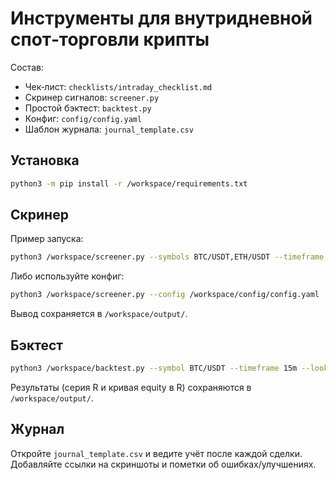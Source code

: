 # Инструменты для внутридневной спот‑торговли крипты

Состав:
- Чек‑лист: `checklists/intraday_checklist.md`
- Скринер сигналов: `screener.py`
- Простой бэктест: `backtest.py`
- Конфиг: `config/config.yaml`
- Шаблон журнала: `journal_template.csv`

## Установка
```bash
python3 -m pip install -r /workspace/requirements.txt
```

## Скринер
Пример запуска:
```bash
python3 /workspace/screener.py --symbols BTC/USDT,ETH/USDT --timeframe 15m --equity 10000 --risk-pct 0.75 --strategy both
```
Либо используйте конфиг:
```bash
python3 /workspace/screener.py --config /workspace/config/config.yaml
```
Вывод сохраняется в `/workspace/output/`.

## Бэктест
```bash
python3 /workspace/backtest.py --symbol BTC/USDT --timeframe 15m --lookback 1200 --strategy pullback
```
Результаты (серия R и кривая equity в R) сохраняются в `/workspace/output/`.

## Журнал
Откройте `journal_template.csv` и ведите учёт после каждой сделки. Добавляйте ссылки на скриншоты и пометки об ошибках/улучшениях.
